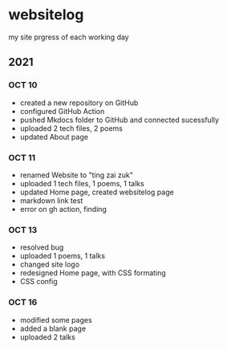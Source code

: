 # websitelog

my site prgress of each working day

## 2021

### OCT 10

- created a new repository on GitHub
- configured GitHub Action
- pushed Mkdocs folder to GitHub and connected sucessfully
- uploaded 2 tech files, 2 poems
- updated About page

### OCT 11

- renamed Website to "ting zai zuk"
- uploaded 1 tech files, 1 poems, 1 talks
- updated Home page, created websitelog page
- markdown link test
- error on gh action, finding

### OCT 13

- resolved bug
- uploaded 1 poems, 1 talks
- changed site logo
- redesigned Home page, with CSS formating
- CSS config

### OCT 16

- modified some pages
- added a blank page
- uploaded 2 talks